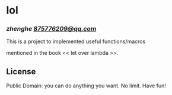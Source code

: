 # lol
### _zhenghe <875776209@qq.com>_

This is a project to implemented useful functions/macros

mentioned in the book << let over lambda >>.

## License

Public Domain:
you can do anything you want.
No limit.
Have fun!


